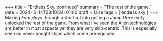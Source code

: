 +++
title = "Endless Sky, continued"
summary = "The rest of the game."
date = 2024-10-14T08:10:34+01:00
draft = false
tags = ['endless sky']
+++
Making *Fam plays* through a shortcut into getting a *Jump Drive* early, unlocked the rest of the game.
From what I've seen the Alien technologies are better in most aspects yet they are very ship-centric.
This is especially seen on newly bought ships which come pre-equiped.
